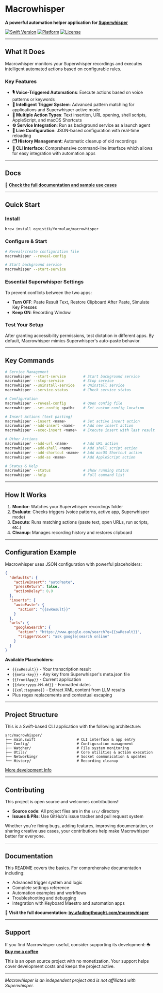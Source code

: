 # Macrowhisper

**A powerful automation helper application for [Superwhisper](https://superwhisper.com)**

[![Swift Version](https://img.shields.io/badge/Swift-6.1.2-orange.svg)](https://swift.org)
[![Platform](https://img.shields.io/badge/Platform-macOS-blue.svg)](https://www.apple.com/macos/)
[![License](https://img.shields.io/badge/License-GMT-blue.svg)](LICENSE)

---
## What It Does
Macrowhisper monitors your Superwhisper recordings and executes intelligent automated actions based on configurable rules.

### Key Features
- ****🎙️ Voice-Triggered Automations****: Execute actions based on voice patterns or keywords
- ****🧠 Intelligent Trigger System****: Advanced pattern matching for applications and Superwhisper active mode
- ****📝 Multiple Action Types****: Text insertion, URL opening, shell scripts, AppleScript, and macOS Shortcuts
- ****⚙️ Service Integration****: Run as background service as a launch agent
- ****🔄 Live Configuration****: JSON-based configuration with real-time reloading
- ****🗂️ History Management****: Automatic cleanup of old recordings
- ****🔌 CLI Interface****: Comprehensive command-line interface which allows for easy integration with automation apps

---
## Docs
**💫 [Check the full documentation and sample use cases](https://by.afadingthought.com/macrowhisper)**

---
## Quick Start

### Install
```bash
brew install ognistik/formulae/macrowhisper
```

### Configure & Start
```bash
# Reveal/create configuration file
macrowhisper --reveal-config

# Start background service
macrowhisper --start-service
```

### Essential Superwhisper Settings
To prevent conflicts between the two apps:
- **Turn OFF**: Paste Result Text, Restore Clipboard After Paste, Simulate Key Presses
- **Keep ON**: Recording Window

### Test Your Setup
After granting accessibility permissions, test dictation in different apps. By default, Macrowhisper mimics Superwhisper's auto-paste behavior.

---
## Key Commands

```bash
# Service Management
macrowhisper --start-service        # Start background service
macrowhisper --stop-service         # Stop service
macrowhisper --uninstall-service    # Uninstall service
macrowhisper --service-status       # Check service status

# Configuration
macrowhisper --reveal-config        # Open config file
macrowhisper --set-config <path>    # Set custom config location

# Insert Actions (text pasting)
macrowhisper --insert <name>        # Set active insert action
macrowhisper --add-insert <name>    # Add new insert action
macrowhisper --exec-insert <name>   # Execute insert with last result

# Other Actions
macrowhisper --add-url <name>       # Add URL action
macrowhisper --add-shell <name>     # Add shell script action
macrowhisper --add-shortcut <name>  # Add macOS Shortcut action
macrowhisper --add-as <name>        # Add AppleScript action

# Status & Help
macrowhisper --status               # Show running status
macrowhisper --help                 # Full command list
```

---
## How It Works
1. **Monitor**: Watches your Superwhisper recordings folder
2. **Evaluate**: Checks triggers (voice patterns, active app, Superwhisper mode)
3. **Execute**: Runs matching actions (paste text, open URLs, run scripts, etc.)
4. **Cleanup**: Manages recording history and restores clipboard

---
## Configuration Example
Macrowhisper uses JSON configuration with powerful placeholders:

```json
{
  "defaults": {
    "activeInsert": "autoPaste",
    "pressReturn": false,
    "actionDelay": 0.0
  },
  "inserts": {
    "autoPaste": {
      "action": "{{swResult}}"
    }
  },
  "urls": {
    "googleSearch": {
      "action": "https://www.google.com/search?q={{swResult}}",
      "triggerVoice": "ask google|search online"
    }
  }
}
```

**Available Placeholders:**
- `{{swResult}}` - Your transcription result
- `{{meta-key}}` - Any key from Superwhisper's meta.json file
- `{{frontApp}}` - Current application
- `{{date:yyyy-MM-dd}}` - Formatted dates
- `{{xml:tagname}}` - Extract XML content from LLM results
- Plus regex replacements and contextual escaping

---
## Project Structure
This is a Swift-based CLI application with the following architecture:

```
src/macrowhisper/
├── main.swift                   # CLI interface & app entry
├── Config/                      # Configuration management
├── Watcher/                     # File system monitoring
├── Utils/                       # Core utilities & action execution
├── Networking/                  # Socket communication & updates
└── History/                     # Recording cleanup
```

[More development Info](https://github.com/ognistik/macrowhisper/blob/main/src/CODEBASE_MAP.md)

---
## Contributing
This project is open source and welcomes contributions! 

- **Source code**: All project files are in the `src/` directory
- **Issues & PRs**: Use GitHub's issue tracker and pull request system

Whether you're fixing bugs, adding features, improving documentation, or sharing creative use cases, your contributions help make Macrowhisper better for everyone.

---
## Documentation

This README covers the basics. For comprehensive documentation including:
- Advanced trigger system and logic
- Complete settings reference  
- Automation examples and workflows
- Troubleshooting and debugging
- Integration with Keyboard Maestro and automation apps

**📖 Visit the full documentation: [by.afadingthought.com/macrowhisper](https://by.afadingthought.com/macrowhisper)**

---
## Support
If you find Macrowhisper useful, consider supporting its development:
**☕ [Buy me a coffee](https://buymeacoffee.com/afadingthought/)**

This is an open source project with no monetization. Your support helps cover development costs and keeps the project active.

---
*Macrowhisper is an independent project and is not affiliated with Superwhisper.* 